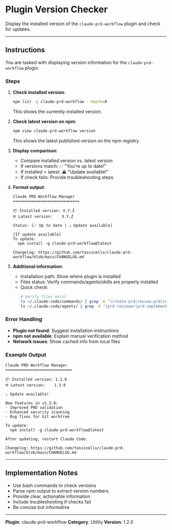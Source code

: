 # Plugin Version Checker

Display the installed version of the `claude-prd-workflow` plugin and check for updates.

---

## Instructions

You are tasked with displaying version information for the `claude-prd-workflow` plugin.

### Steps

1. **Check installed version**:
   ```bash
   npm list -g claude-prd-workflow --depth=0
   ```
   This shows the currently installed version.

2. **Check latest version on npm**:
   ```bash
   npm view claude-prd-workflow version
   ```
   This shows the latest published version on the npm registry.

3. **Display comparison**:
   - Compare installed version vs. latest version
   - If versions match: ✅ "You're up to date!"
   - If installed < latest: ⚠️ "Update available!"
   - If check fails: Provide troubleshooting steps

4. **Format output**:

   ```
   Claude PRD Workflow Manager
   =============================

   📦 Installed version: X.Y.Z
   🌐 Latest version:    X.Y.Z

   Status: [✅ Up to date | ⚠️ Update available]

   [If update available]
   To update:
     npm install -g claude-prd-workflow@latest

   Changelog: https://github.com/Yassinello/claude-prd-workflow/blob/main/CHANGELOG.md
   ```

5. **Additional information**:
   - Installation path: Show where plugin is installed
   - Files status: Verify commands/agents/skills are properly installed
   - Quick check:
     ```bash
     # Verify files exist
     ls ~/.claude-code/commands/ | grep -E "(create-prd|review-prd|code-prd)"
     ls ~/.claude-code/agents/ | grep -E "(prd-reviewer|prd-implementer)"
     ```

### Error Handling

- **Plugin not found**: Suggest installation instructions
- **npm not available**: Explain manual verification method
- **Network issues**: Show cached info from local files

### Example Output

```
Claude PRD Workflow Manager
=============================

📦 Installed version: 1.2.0
🌐 Latest version:    1.3.0

⚠️ Update available!

New features in v1.3.0:
- Improved PRD validation
- Enhanced security scanning
- Bug fixes for Git worktree

To update:
  npm install -g claude-prd-workflow@latest

After updating, restart Claude Code.

Changelog: https://github.com/Yassinello/claude-prd-workflow/blob/main/CHANGELOG.md
```

---

## Implementation Notes

- Use bash commands to check versions
- Parse npm output to extract version numbers
- Provide clear, actionable information
- Include troubleshooting if checks fail
- Be concise but informative

---

**Plugin**: claude-prd-workflow
**Category**: Utility
**Version**: 1.2.0

